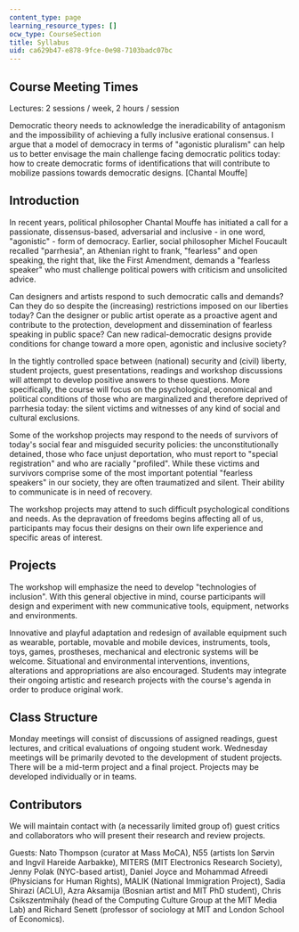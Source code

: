 ```yaml
---
content_type: page
learning_resource_types: []
ocw_type: CourseSection
title: Syllabus
uid: ca629b47-e878-9fce-0e98-7103badc07bc
---
```


Course Meeting Times
--------------------

Lectures: 2 sessions / week, 2 hours / session

Democratic theory needs to acknowledge the ineradicability of antagonism and the impossibility of achieving a fully inclusive erational consensus. I argue that a model of democracy in terms of "agonistic pluralism" can help us to better envisage the main challenge facing democratic politics today: how to create democratic forms of identifications that will contribute to mobilize passions towards democratic designs. \[Chantal Mouffe\]

Introduction
------------

In recent years, political philosopher Chantal Mouffe has initiated a call for a passionate, dissensus-based, adversarial and inclusive - in one word, "agonistic" - form of democracy. Earlier, social philosopher Michel Foucault recalled "parrhesia", an Athenian right to frank, "fearless" and open speaking, the right that, like the First Amendment, demands a "fearless speaker" who must challenge political powers with criticism and unsolicited advice.

Can designers and artists respond to such democratic calls and demands? Can they do so despite the (increasing) restrictions imposed on our liberties today? Can the designer or public artist operate as a proactive agent and contribute to the protection, development and dissemination of fearless speaking in public space? Can new radical-democratic designs provide conditions for change toward a more open, agonistic and inclusive society?

In the tightly controlled space between (national) security and (civil) liberty, student projects, guest presentations, readings and workshop discussions will attempt to develop positive answers to these questions. More specifically, the course will focus on the psychological, economical and political conditions of those who are marginalized and therefore deprived of parrhesia today: the silent victims and witnesses of any kind of social and cultural exclusions.

Some of the workshop projects may respond to the needs of survivors of today's social fear and misguided security policies: the unconstitutionally detained, those who face unjust deportation, who must report to "special registration" and who are racially "profiled". While these victims and survivors comprise some of the most important potential "fearless speakers" in our society, they are often traumatized and silent. Their ability to communicate is in need of recovery.

The workshop projects may attend to such difficult psychological conditions and needs. As the depravation of freedoms begins affecting all of us, participants may focus their designs on their own life experience and specific areas of interest.

Projects
--------

The workshop will emphasize the need to develop "technologies of inclusion". With this general objective in mind, course participants will design and experiment with new communicative tools, equipment, networks and environments.

Innovative and playful adaptation and redesign of available equipment such as wearable, portable, movable and mobile devices, instruments, tools, toys, games, prostheses, mechanical and electronic systems will be welcome. Situational and environmental interventions, inventions, alterations and appropriations are also encouraged. Students may integrate their ongoing artistic and research projects with the course's agenda in order to produce original work.

Class Structure
---------------

Monday meetings will consist of discussions of assigned readings, guest lectures, and critical evaluations of ongoing student work. Wednesday meetings will be primarily devoted to the development of student projects. There will be a mid-term project and a final project. Projects may be developed individually or in teams.

Contributors
------------

We will maintain contact with (a necessarily limited group of) guest critics and collaborators who will present their research and review projects.

Guests: Nato Thompson (curator at Mass MoCA), N55 (artists Ion Sørvin and Ingvil Hareide Aarbakke), MITERS (MIT Electronics Research Society), Jenny Polak (NYC-based artist), Daniel Joyce and Mohammad Afreedi (Physicians for Human Rights), MALIK (National Immigration Project), Sadia Shirazi (ACLU), Azra Aksamija (Bosnian artist and MIT PhD student), Chris Csikszentmihály (head of the Computing Culture Group at the MIT Media Lab) and Richard Senett (professor of sociology at MIT and London School of Economics).